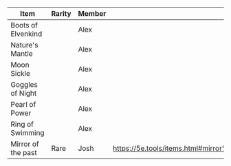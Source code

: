 | Item               | Rarity | Member | URL                                                                                                             |
| ------------------ | ------ | ------ | --------------------------------------------------------------------------------------------------------------- |
| Boots of Elvenkind |        | Alex   |                                                                                                                 |
| Nature's Mantle    |        | Alex   |                                                                                                                 |
| Moon Sickle        |        | Alex   |                                                                                                                 |
| Goggles of Night   |        | Alex   |                                                                                                                 |
| Pearl of Power     |        | Alex   |                                                                                                                 |
| Ring of Swimming   |        | Alex   |                                                                                                                 |
| Mirror of the past | Rare   | Josh   | https://5e.tools/items.html#mirror%20of%20the%20past_tftyp,flstmiscellaneous:mundane=2,flopmiscellaneous:extend |
